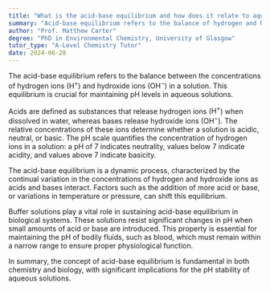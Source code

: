 ```yaml
---
title: "What is the acid-base equilibrium and how does it relate to aqueous solution?"
summary: "Acid-base equilibrium refers to the balance of hydrogen and hydroxide ions in a solution, crucial for maintaining pH levels in aqueous environments."
author: "Prof. Matthew Carter"
degree: "PhD in Environmental Chemistry, University of Glasgow"
tutor_type: "A-Level Chemistry Tutor"
date: 2024-06-28
---
```


The acid-base equilibrium refers to the balance between the concentrations of hydrogen ions ($\text{H}^+$) and hydroxide ions ($\text{OH}^-$) in a solution. This equilibrium is crucial for maintaining pH levels in aqueous solutions.

Acids are defined as substances that release hydrogen ions ($\text{H}^+$) when dissolved in water, whereas bases release hydroxide ions ($\text{OH}^-$). The relative concentrations of these ions determine whether a solution is acidic, neutral, or basic. The pH scale quantifies the concentration of hydrogen ions in a solution: a pH of 7 indicates neutrality, values below 7 indicate acidity, and values above 7 indicate basicity.

The acid-base equilibrium is a dynamic process, characterized by the continual variation in the concentrations of hydrogen and hydroxide ions as acids and bases interact. Factors such as the addition of more acid or base, or variations in temperature or pressure, can shift this equilibrium.

Buffer solutions play a vital role in sustaining acid-base equilibrium in biological systems. These solutions resist significant changes in pH when small amounts of acid or base are introduced. This property is essential for maintaining the pH of bodily fluids, such as blood, which must remain within a narrow range to ensure proper physiological function.

In summary, the concept of acid-base equilibrium is fundamental in both chemistry and biology, with significant implications for the pH stability of aqueous solutions.
    